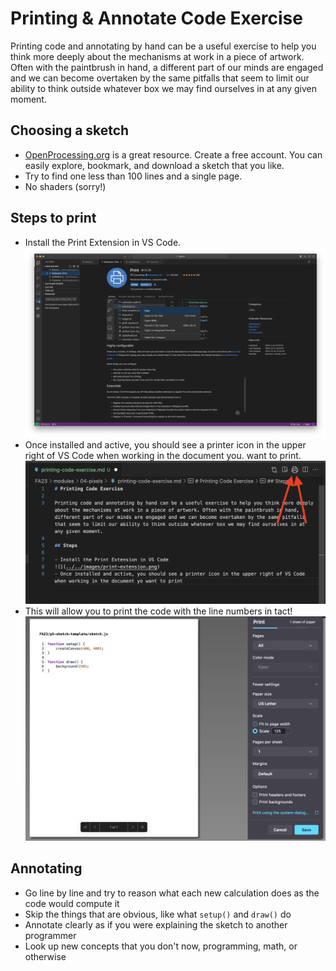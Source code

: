 # Printing & Annotate Code Exercise

Printing code and annotating by hand can be a useful exercise to help you think more deeply about the mechanisms at work in a piece of artwork. Often with the paintbrush in hand, a different part of our minds are engaged and we can become overtaken by the same pitfalls that seem to limit our ability to think outside whatever box we may find ourselves in at any given moment.

## Choosing a sketch

- [OpenProcessing.org](https://openprocessing.org) is a great resource. Create a free account. You can easily explore, bookmark, and download a sketch that you like.
- Try to find one less than 100 lines and a single page.
- No shaders (sorry!)

## Steps to print

- Install the Print Extension in VS Code.  
![](../../images/print-extension.png)
- Once installed and active, you should see a printer icon in the upper right of VS Code when working in the document you. want to print.  
![](../../images/print-extension-arrows.png)  
- This will allow you to print the code with the line numbers in tact!  
![](../../images/print-extension-output.png)

## Annotating  

- Go line by line and try to reason what each new calculation does as the code would compute it
- Skip the things that are obvious, like what `setup()` and `draw()` do
- Annotate clearly as if you were explaining the sketch to another programmer
- Look up new concepts that you don't now, programming, math, or otherwise